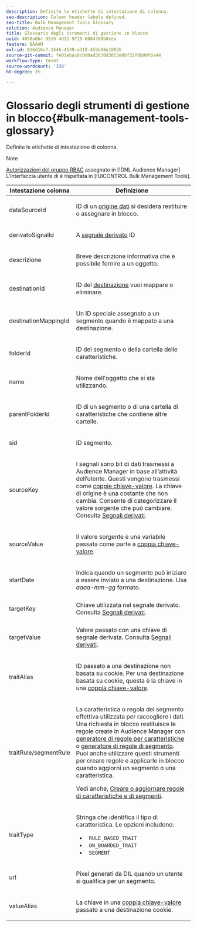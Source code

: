 ```yaml
---
description: Definite le etichette di intestazione di colonna.
seo-description: Column header labels defined.
seo-title: Bulk Management Tools Glossary
solution: Audience Manager
title: Glossario degli strumenti di gestione in blocco
uuid: 4658a6bc-9515-4d31-9715-0084760b0cea
feature: BAAAM
exl-id: 036d16c7-1546-4539-a318-455b98e10026
source-git-commit: fe01ebac8c0d0ad3630d3853e0bf32f0b00f6a44
workflow-type: tm+mt
source-wordcount: '338'
ht-degree: 3%

---
```


# Glossario degli strumenti di gestione in blocco{#bulk-management-tools-glossary}

Definite le etichette di intestazione di colonna.

<!-- 

<p>r_bulk_glossary.xml </p>

 -->

>[!NOTE]
>
>[Autorizzazioni del gruppo RBAC](../../features/administration/administration-overview.md) assegnato in [!DNL Audience Manager] L’interfaccia utente di è rispettata in [!UICONTROL Bulk Management Tools].

<table id="table_2C2BC2FB3EFC443C9A5AE18EFC6FABFD"> 
 <thead> 
  <tr> 
   <th colname="col1" class="entry"> Intestazione colonna </th> 
   <th colname="col2" class="entry"> Definizione </th> 
  </tr> 
 </thead>
 <tbody> 
  <tr> 
   <td colname="col1"> <p> <span class="term"> dataSourceId</span> </p> </td> 
   <td colname="col2"> <p>ID di un <a href="../../features/datasources-list-and-settings.md#data-sources-list-and-settings"> origine dati</a> si desidera restituire o assegnare in blocco. </p> </td> 
  </tr> 
  <tr> 
   <td colname="col1"> <p> <span class="term"> derivatoSignalId</span> </p> </td> 
   <td colname="col2"> <p>A <a href="../../features/derived-signals.md"> segnale derivato</a> ID </p> </td> 
  </tr> 
  <tr> 
   <td colname="col1"> <p> <span class="term"> descrizione</span> </p> </td> 
   <td colname="col2"> <p>Breve descrizione informativa che è possibile fornire a un oggetto. </p> </td> 
  </tr> 
  <tr> 
   <td colname="col1"> <p> <span class="term"> destinationId</span> </p> </td> 
   <td colname="col2"> <p>ID del <a href="../../features/destinations/destinations.md"> destinazione</a> vuoi mappare o eliminare. </p> </td> 
  </tr> 
  <tr> 
   <td colname="col1"> <p> <span class="term"> destinationMappingId</span> </p> </td> 
   <td colname="col2"> <p>Un ID speciale assegnato a un segmento quando è mappato a una destinazione. </p> </td> 
  </tr> 
  <tr> 
   <td colname="col1"> <p> <span class="term"> folderId</span> </p> </td> 
   <td colname="col2"> <p>ID del segmento o della cartella delle caratteristiche. </p> </td> 
  </tr> 
  <tr> 
   <td colname="col1"> <p> <span class="term"> name</span> </p> </td> 
   <td colname="col2"> <p>Nome dell'oggetto che si sta utilizzando. </p> </td> 
  </tr> 
  <tr> 
   <td colname="col1"> <p> <span class="term"> parentFolderId</span> </p> </td> 
   <td colname="col2"> <p>ID di un segmento o di una cartella di caratteristiche che contiene altre cartelle. </p> </td> 
  </tr> 
  <tr> 
   <td colname="col1"> <p> <span class="term"> sid</span> </p> </td> 
   <td colname="col2"> <p>ID segmento. </p> </td> 
  </tr> 
  <tr> 
   <td colname="col1"> <p> <span class="term"> sourceKey</span> </p> </td> 
   <td colname="col2"> <p>I segnali sono bit di dati trasmessi a <span class="keyword"> Audience Manager</span> in base all’attività dell’utente. Questi vengono trasmessi come <a href="../../reference/key-value-pairs-explained.md"> coppie chiave-valore</a>. La chiave di origine è una costante che non cambia. Consente di categorizzare il valore sorgente che può cambiare. Consulta <a href="../../features/derived-signals.md"> Segnali derivati</a>. </p> </td> 
  </tr> 
  <tr> 
   <td colname="col1"> <p> <span class="term"> sourceValue</span> </p> </td> 
   <td colname="col2"> <p>Il valore sorgente è una variabile passata come parte a <a href="../../reference/key-value-pairs-explained.md"> coppia chiave-valore</a>. </p> </td> 
  </tr> 
  <tr> 
   <td colname="col1"> <p> <span class="term"> startDate</span> </p> </td> 
   <td colname="col2"> <p>Indica quando un segmento può iniziare a essere inviato a una destinazione. Usa <i>aaaa-mm-gg</i> formato. </p> </td> 
  </tr> 
  <tr> 
   <td colname="col1"> <p> <span class="term"> targetKey</span> </p> </td> 
   <td colname="col2">Chiave utilizzata nel segnale derivato. Consulta <a href="../../features/derived-signals.md"> Segnali derivati</a>. </td> 
  </tr> 
  <tr> 
   <td colname="col1"> <p> <span class="term"> targetValue</span> </p> </td> 
   <td colname="col2"> <p>Valore passato con una chiave di segnale derivata. Consulta <a href="../../features/derived-signals.md"> Segnali derivati</a>. </p> </td> 
  </tr> 
  <tr> 
   <td colname="col1"> <p> <span class="term"> traitAlias</span> </p> </td> 
   <td colname="col2"> <p>ID passato a una destinazione non basata su cookie. Per una destinazione basata su cookie, questa è la chiave in una <a href="../../reference/key-value-pairs-explained.md"> coppia chiave-valore</a>. </p> </td> 
  </tr> 
  <tr> 
   <td colname="col1"> <p> <span class="term"> traitRule/segmentRule</span> </p> </td> 
   <td colname="col2"> <p>La caratteristica o regola del segmento effettiva utilizzata per raccogliere i dati. Una richiesta in blocco restituisce le regole create in <span class="keyword"> Audience Manager</span> con <a href="../../features/traits/about-trait-builder.md"> generatore di regole per caratteristiche</a> o <a href="../../features/segments/segment-builder.md"> generatore di regole di segmento</a>. Puoi anche utilizzare questi strumenti per creare regole e applicarle in blocco quando aggiorni un segmento o una caratteristica. </p> <p>Vedi anche, <a href="../../reference/bulk-management-tools/bulk-rules.md"> Creare o aggiornare regole di caratteristiche e di segmenti</a>. </p> </td> 
  </tr> 
  <tr> 
   <td colname="col1"> <p> <span class="term"> traitType</span> </p> </td> 
   <td colname="col2"> <p>Stringa che identifica il tipo di caratteristica. Le opzioni includono: </p> 
    <ul id="ul_AB5B4F87B14241DCBBE44B0B7BD4EF72"> 
     <li id="li_21F9412CDDC64FAA888C6542E284C436"> <code> RULE_BASED_TRAIT</code> </li> 
     <li id="li_5A5EA9A1EC5C45C991875EBBE7979A5A"> <code> ON_BOARDED_TRAIT </code> </li> 
     <li id="li_F38B58ADE3324E97A71E3F94F11945BE"> <code> SEGMENT</code> </li> 
    </ul> </td> 
  </tr> 
  <tr> 
   <td colname="col1"> <p> <span class="term"> url</span> </p> </td> 
   <td colname="col2"> <p>Pixel generati da DIL quando un utente si qualifica per un segmento. </p> </td> 
  </tr> 
  <tr> 
   <td colname="col1"> <p> <span class="term"> valueAlias</span> </p> </td> 
   <td colname="col2"> <p>La chiave in una <a href="../../reference/key-value-pairs-explained.md"> coppia chiave-valore</a> passato a una destinazione cookie. </p> </td> 
  </tr> 
 </tbody> 
</table>
